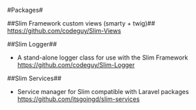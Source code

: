 #Packages#

##Slim Framework custom views (smarty + twig)##
https://github.com/codeguy/Slim-Views

##Slim Logger##
- A stand-alone logger class for use with the Slim Framework
https://github.com/codeguy/Slim-Logger

##Slim Services##
- Service manager for Slim compatible with Laravel packages
https://github.com/itsgoingd/slim-services
